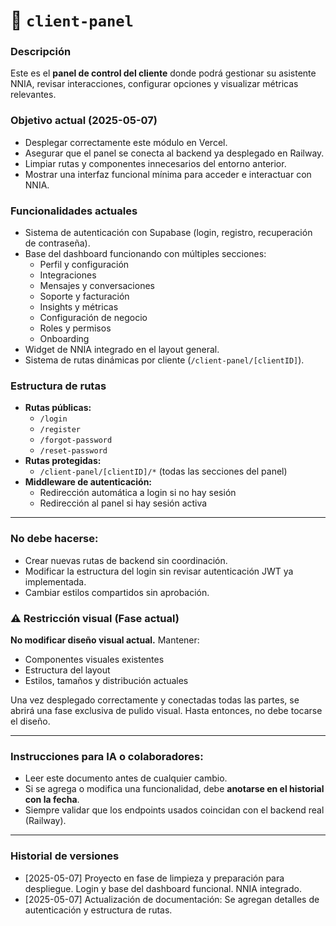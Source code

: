 # 🧾 `client-panel`

### Descripción
Este es el **panel de control del cliente** donde podrá gestionar su asistente NNIA, revisar interacciones, configurar opciones y visualizar métricas relevantes.

### Objetivo actual (2025-05-07)
- Desplegar correctamente este módulo en Vercel.
- Asegurar que el panel se conecta al backend ya desplegado en Railway.
- Limpiar rutas y componentes innecesarios del entorno anterior.
- Mostrar una interfaz funcional mínima para acceder e interactuar con NNIA.

### Funcionalidades actuales
- Sistema de autenticación con Supabase (login, registro, recuperación de contraseña).
- Base del dashboard funcionando con múltiples secciones:
  - Perfil y configuración
  - Integraciones
  - Mensajes y conversaciones
  - Soporte y facturación
  - Insights y métricas
  - Configuración de negocio
  - Roles y permisos
  - Onboarding
- Widget de NNIA integrado en el layout general.
- Sistema de rutas dinámicas por cliente (`/client-panel/[clientID]`).

### Estructura de rutas
- **Rutas públicas:**
  - `/login`
  - `/register`
  - `/forgot-password`
  - `/reset-password`
- **Rutas protegidas:**
  - `/client-panel/[clientID]/*` (todas las secciones del panel)
- **Middleware de autenticación:**
  - Redirección automática a login si no hay sesión
  - Redirección al panel si hay sesión activa

---

### No debe hacerse:
- Crear nuevas rutas de backend sin coordinación.
- Modificar la estructura del login sin revisar autenticación JWT ya implementada.
- Cambiar estilos compartidos sin aprobación.

### ⚠️ Restricción visual (Fase actual)

**No modificar diseño visual actual.**
Mantener:
- Componentes visuales existentes
- Estructura del layout
- Estilos, tamaños y distribución actuales

Una vez desplegado correctamente y conectadas todas las partes, se abrirá una fase exclusiva de pulido visual. Hasta entonces, no debe tocarse el diseño.

---

### Instrucciones para IA o colaboradores:
- Leer este documento antes de cualquier cambio.
- Si se agrega o modifica una funcionalidad, debe **anotarse en el historial con la fecha**.
- Siempre validar que los endpoints usados coincidan con el backend real (Railway).

---

### Historial de versiones

- [2025-05-07] Proyecto en fase de limpieza y preparación para despliegue. Login y base del dashboard funcional. NNIA integrado.
- [2025-05-07] Actualización de documentación: Se agregan detalles de autenticación y estructura de rutas. 